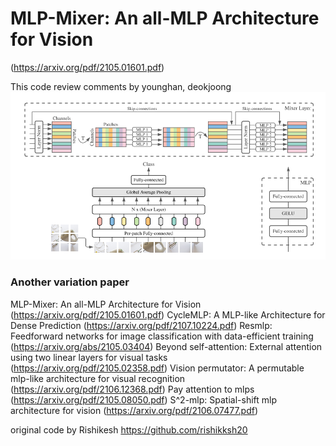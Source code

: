 # MLP-Mixer: An all-MLP Architecture for Vision
(https://arxiv.org/pdf/2105.01601.pdf)

This code review comments by younghan, deokjoong
![](architecture.PNG)

### Another variation paper
MLP-Mixer: An all-MLP Architecture for Vision (https://arxiv.org/pdf/2105.01601.pdf)
CycleMLP: A MLP-like Architecture for Dense Prediction (https://arxiv.org/pdf/2107.10224.pdf)
Resmlp: Feedforward networks for image classification with data-efficient training (https://arxiv.org/abs/2105.03404)
Beyond self-attention: External attention using two linear layers for visual tasks (https://arxiv.org/pdf/2105.02358.pdf)
Vision permutator: A permutable mlp-like architecture for visual recognition (https://arxiv.org/pdf/2106.12368.pdf)
Pay attention to mlps (https://arxiv.org/pdf/2105.08050.pdf)
S^2-mlp: Spatial-shift mlp architecture for vision (https://arxiv.org/pdf/2106.07477.pdf)

original code by Rishikesh https://github.com/rishikksh20
